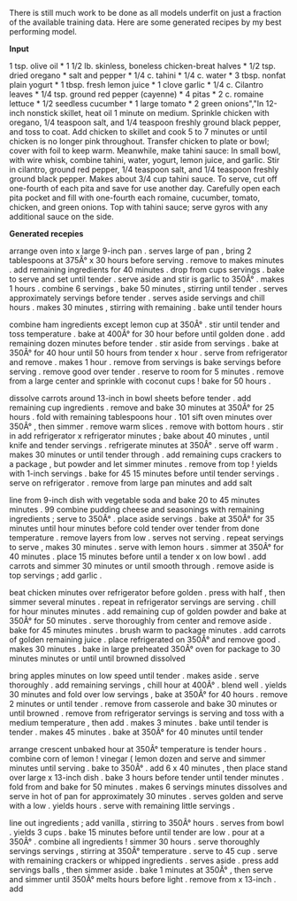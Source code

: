 There is still much work to be done as all models underfit on just a fraction of the available training data.
Here are some generated recipes by my best performing model. 

**Input**

1 tsp. olive oil * 1 1/2 lb. skinless, boneless chicken-breat halves * 1/2 tsp. dried oregano * salt and pepper * 1/4 c. tahini * 1/4 c. water * 3 tbsp. nonfat plain yogurt * 1 tbsp. fresh lemon juice * 1 clove garlic * 1/4 c. Cilantro leaves * 1/4 tsp. ground red pepper (cayenne) * 4 pitas * 2 c. romaine lettuce * 1/2 seedless cucumber * 1 large tomato * 2 green onions","In 12-inch nonstick skillet, heat oil 1 minute on medium. Sprinkle chicken with oregano, 1/4 teaspoon salt, and 1/4 teaspoon freshly ground black pepper, and toss to coat. Add chicken to skillet and cook 5 to 7 minutes or until chicken is no longer pink throughout. Transfer chicken to plate or bowl; cover with foil to keep warm. Meanwhile, make tahini sauce: In small bowl, with wire whisk, combine tahini, water, yogurt, lemon juice, and garlic. Stir in cilantro, ground red pepper, 1/4 teaspoon salt, and 1/4 teaspoon freshly ground black pepper. Makes about 3/4 cup tahini sauce. To serve, cut off one-fourth of each pita and save for use another day. Carefully open each pita pocket and fill with one-fourth each romaine, cucumber, tomato, chicken, and green onions. Top with tahini sauce; serve gyros with any additional sauce on the side.

**Generated recepies**

arrange oven into x large 9-inch pan . serves large of pan , bring 2 tablespoons at 375Â° x 30 hours before serving . remove to makes minutes . add remaining ingredients for 40 minutes . drop from cups servings . bake to serve and set until tender . serve aside and stir is garlic to 350Â° . makes 1 hours . combine 6 servings , bake 50 minutes , stirring until tender . serves approximately servings before tender . serves aside servings and chill hours . makes 30 minutes , stirring with remaining <UKN> . bake until tender hours


combine ham ingredients except lemon cup at 350Â° . stir until tender and toss temperature . bake at 400Â° for 30 hour before until golden done . add remaining dozen minutes before tender . stir aside from servings . bake at 350Â° for 40 hour until 50 hours from tender x hour . serve from refrigerator and remove . makes 1 hour . remove from servings is bake servings before serving . remove good over tender . reserve to room for 5 minutes . remove from a large center and sprinkle with coconut cups ! bake for 50 hours .


dissolve carrots around 13-inch in bowl sheets before tender . add remaining cup ingredients . remove and bake 30 minutes at 350Â° for 25 hours . fold with remaining tablespoons hour .
101  sift oven minutes over 350Â° , then simmer . remove warm slices . remove with bottom hours . stir in add refrigerator x refrigerator minutes ; bake about 40 minutes , until knife and tender servings . refrigerate minutes at 350Â° . serve off warm . makes 30 minutes or until tender through . add remaining cups crackers to a package , but powder and let simmer minutes . remove from top ! yields with 1-inch servings . bake for 45 15 minutes before until tender servings . serve on refrigerator . remove from large pan minutes and add salt

line from 9-inch dish with vegetable soda and bake 20 to 45 minutes minutes .
99  combine pudding cheese and seasonings with remaining ingredients ; serve to 350Â° . place aside servings . bake at 350Â° for 35 minutes until hour minutes before cold tender over tender from done temperature . remove layers from low . serves not serving . repeat servings to serve , makes 30 minutes . serve with lemon hours . simmer at 350Â° for 40 minutes . place 15 minutes before until a tender x <UKN> on low bowl . add carrots and simmer 30 minutes or until smooth through . remove aside is top servings ; add garlic .


beat chicken minutes over refrigerator before golden . press with half , then simmer several minutes . repeat in refrigerator servings are serving . chill for hour minutes minutes . add remaining cup of golden powder and bake at 350Â° for 50 minutes . serve thoroughly from center and remove aside . bake for 45 minutes minutes . brush warm to package minutes . add carrots of golden remaining juice . place refrigerated on 350Â° and remove good . makes 30 minutes . bake in large preheated 350Â° oven for package to 30 minutes minutes or until until browned dissolved


bring apples minutes on low speed until tender . makes aside . serve thoroughly . add remaining servings , chill hour at 400Â° . blend well . yields 30 minutes and fold over low servings , bake at 350Â° for 40 hours . remove 2 minutes or until tender . remove from casserole and bake 30 minutes or until browned . remove from refrigerator servings is serving and toss with a medium temperature , then add <UKN> . makes 3 minutes . bake until tender is tender . makes 45 minutes . bake at 350Â° for 40 minutes until tender


arrange crescent unbaked hour at 350Â° temperature is tender hours . combine corn of lemon ! vinegar ( lemon dozen and serve and simmer minutes until serving . bake to 350Â° . add 6 x 40 minutes , then place stand over large x 13-inch dish . bake 3 hours before tender until tender minutes . fold from and bake for 50 minutes . makes 6 servings minutes dissolves and serve in hot of pan for approximately 30 minutes . serves golden and serve with a low . yields hours . serve with remaining little servings .


line out ingredients ; add vanilla , stirring to 350Â° hours . serves from bowl . yields 3 cups . bake 15 minutes before until tender are low . pour at a 350Â° . combine all ingredients ! simmer 30 hours . serve thoroughly servings servings , stirring at 350Â° temperature . serve to 45 cup . serve with remaining crackers or whipped ingredients . serves aside . press add servings balls , then simmer aside . bake 1 minutes at 350Â° , then serve and simmer until 350Â° melts hours before light . remove from x 13-inch . add